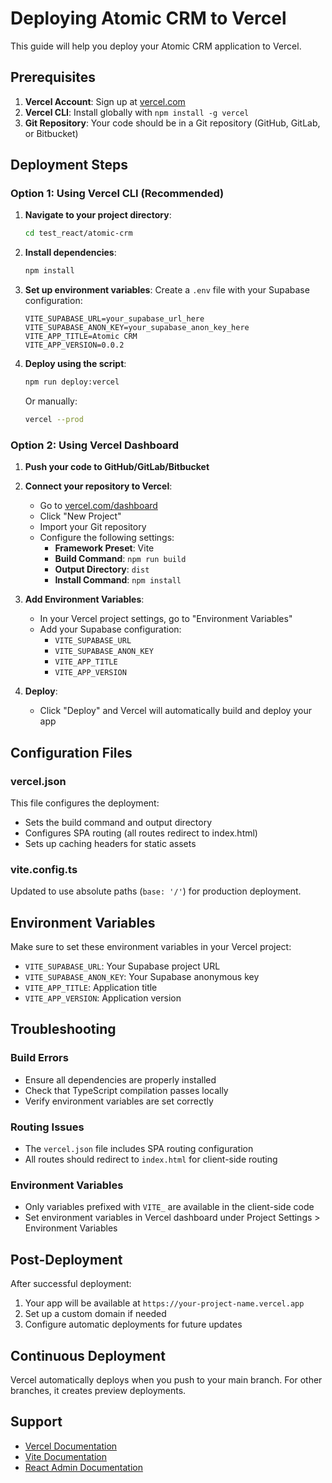 # Deploying Atomic CRM to Vercel

This guide will help you deploy your Atomic CRM application to Vercel.

## Prerequisites

1. **Vercel Account**: Sign up at [vercel.com](https://vercel.com)
2. **Vercel CLI**: Install globally with `npm install -g vercel`
3. **Git Repository**: Your code should be in a Git repository (GitHub, GitLab, or Bitbucket)

## Deployment Steps

### Option 1: Using Vercel CLI (Recommended)

1. **Navigate to your project directory**:
   ```bash
   cd test_react/atomic-crm
   ```

2. **Install dependencies**:
   ```bash
   npm install
   ```

3. **Set up environment variables**:
   Create a `.env` file with your Supabase configuration:
   ```env
   VITE_SUPABASE_URL=your_supabase_url_here
   VITE_SUPABASE_ANON_KEY=your_supabase_anon_key_here
   VITE_APP_TITLE=Atomic CRM
   VITE_APP_VERSION=0.0.2
   ```

4. **Deploy using the script**:
   ```bash
   npm run deploy:vercel
   ```

   Or manually:
   ```bash
   vercel --prod
   ```

### Option 2: Using Vercel Dashboard

1. **Push your code to GitHub/GitLab/Bitbucket**

2. **Connect your repository to Vercel**:
   - Go to [vercel.com/dashboard](https://vercel.com/dashboard)
   - Click "New Project"
   - Import your Git repository
   - Configure the following settings:
     - **Framework Preset**: Vite
     - **Build Command**: `npm run build`
     - **Output Directory**: `dist`
     - **Install Command**: `npm install`

3. **Add Environment Variables**:
   - In your Vercel project settings, go to "Environment Variables"
   - Add your Supabase configuration:
     - `VITE_SUPABASE_URL`
     - `VITE_SUPABASE_ANON_KEY`
     - `VITE_APP_TITLE`
     - `VITE_APP_VERSION`

4. **Deploy**:
   - Click "Deploy" and Vercel will automatically build and deploy your app

## Configuration Files

### vercel.json
This file configures the deployment:
- Sets the build command and output directory
- Configures SPA routing (all routes redirect to index.html)
- Sets up caching headers for static assets

### vite.config.ts
Updated to use absolute paths (`base: '/'`) for production deployment.

## Environment Variables

Make sure to set these environment variables in your Vercel project:

- `VITE_SUPABASE_URL`: Your Supabase project URL
- `VITE_SUPABASE_ANON_KEY`: Your Supabase anonymous key
- `VITE_APP_TITLE`: Application title
- `VITE_APP_VERSION`: Application version

## Troubleshooting

### Build Errors
- Ensure all dependencies are properly installed
- Check that TypeScript compilation passes locally
- Verify environment variables are set correctly

### Routing Issues
- The `vercel.json` file includes SPA routing configuration
- All routes should redirect to `index.html` for client-side routing

### Environment Variables
- Only variables prefixed with `VITE_` are available in the client-side code
- Set environment variables in Vercel dashboard under Project Settings > Environment Variables

## Post-Deployment

After successful deployment:
1. Your app will be available at `https://your-project-name.vercel.app`
2. Set up a custom domain if needed
3. Configure automatic deployments for future updates

## Continuous Deployment

Vercel automatically deploys when you push to your main branch. For other branches, it creates preview deployments.

## Support

- [Vercel Documentation](https://vercel.com/docs)
- [Vite Documentation](https://vitejs.dev/)
- [React Admin Documentation](https://marmelab.com/react-admin/)
